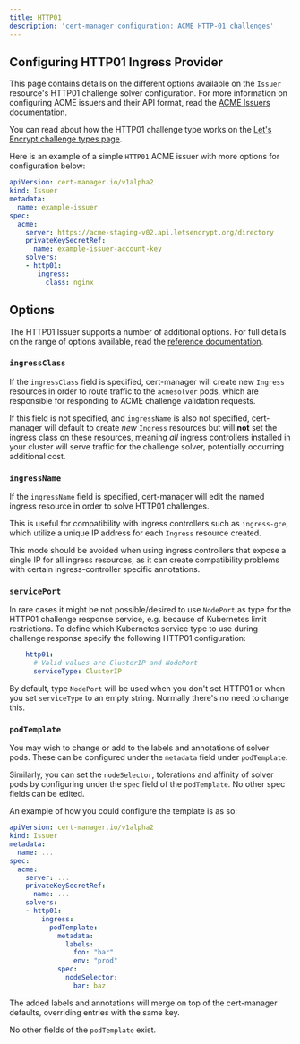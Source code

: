 ```yaml
---
title: HTTP01
description: 'cert-manager configuration: ACME HTTP-01 challenges'
---
```


## Configuring HTTP01 Ingress Provider

This page contains details on the different options available on the `Issuer`
resource's HTTP01 challenge solver configuration. For more information on
configuring ACME issuers and their API format, read the [ACME Issuers](../README.md)
documentation.

You can read about how the HTTP01 challenge type works on the [Let's Encrypt
challenge types
page](https://letsencrypt.org/docs/challenge-types/#http-01-challenge).

Here is an example of a simple `HTTP01` ACME issuer with more options for
configuration below:

```yaml
apiVersion: cert-manager.io/v1alpha2
kind: Issuer
metadata:
  name: example-issuer
spec:
  acme:
    server: https://acme-staging-v02.api.letsencrypt.org/directory
    privateKeySecretRef:
      name: example-issuer-account-key
    solvers:
    - http01:
       ingress:
         class: nginx
```

## Options

The HTTP01 Issuer supports a number of additional options.  For full details on
the range of options available, read the [reference
documentation](../../reference/api-docs.md#acme.cert-manager.io/v1alpha2.ACMEChallengeSolverHTTP01).

### `ingressClass`

If the `ingressClass` field is specified, cert-manager will create new `Ingress`
resources in order to route traffic to the `acmesolver` pods, which are
responsible for responding to ACME challenge validation requests.

If this field is not specified, and `ingressName` is also not specified,
cert-manager will default to create *new* `Ingress` resources but will **not**
set the ingress class on these resources, meaning *all* ingress controllers
installed in your cluster will serve traffic for the challenge solver,
potentially occurring additional cost.


### `ingressName`

If the `ingressName` field is specified, cert-manager will edit the named
ingress resource in order to solve HTTP01 challenges.

This is useful for compatibility with ingress controllers such as `ingress-gce`,
which utilize a unique IP address for each `Ingress` resource created.

This mode should be avoided when using ingress controllers that expose a single
IP for all ingress resources, as it can create compatibility problems with
certain ingress-controller specific annotations.

### `servicePort`

In rare cases it might be not possible/desired to use `NodePort` as type for the
HTTP01 challenge response service, e.g. because of Kubernetes limit
restrictions. To define which Kubernetes service type to use during challenge
response specify the following HTTP01 configuration:

```yaml
    http01:
      # Valid values are ClusterIP and NodePort
      serviceType: ClusterIP
```

By default, type `NodePort` will be used when you don't set HTTP01 or when you set
`serviceType` to an empty string. Normally there's no need to change this.


### `podTemplate`

You may wish to change or add to the labels and annotations of solver pods.
These can be configured under the `metadata` field under `podTemplate`.

Similarly, you can set the `nodeSelector`, tolerations and affinity of solver
pods by configuring under the `spec` field of the `podTemplate`. No other
spec fields can be edited.

An example of how you could configure the template is as so:

```yaml
apiVersion: cert-manager.io/v1alpha2
kind: Issuer
metadata:
  name: ...
spec:
  acme:
    server: ...
    privateKeySecretRef:
      name: ...
    solvers:
    - http01:
        ingress:
          podTemplate:
            metadata:
              labels:
                foo: "bar"
                env: "prod"
            spec:
              nodeSelector:
                bar: baz
```

The added labels and annotations will merge on top of the cert-manager defaults,
overriding entries with the same key.

No other fields of the `podTemplate` exist.